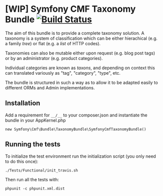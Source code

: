 # [WIP] Symfony CMF Taxonomy Bundle [![Build Status](https://secure.travis-ci.org/symfony-cmf/TagBundle.png)](http://travis-ci.org/symfony-cmf/TaxonomyBundle)

The aim of this bundle is to provide a complete taxonomy solution. A taxonomy
is a system of classification which can be either hierachical (e.g. a family *tree*)
or flat (e.g. a *list* of HTTP codes).

Taxonomies can also be mutable either upon request (e.g. blog post tags) or by
an administrator (e.g. product categories).

Individual categories are known as *taxons*, and depending on context this
can translated variously as "tag", "category", "type", etc.

The bundle is structured in such a way as to allow it to be adapted easily to
different ORMs and Admin implementations.

## Installation

Add a requirement for ``__/__`` to your
composer.json and instantiate the bundle in your AppKernel.php

    new Symfony\Cmf\Bundle\TaxonomyBundle\SymfonyCmfTaxonomyBundle()

## Running the tests

To initialize the test environment run the initialization script (you only need
to do this once):

    ./Tests/Functional/init_travis.sh

Then run all the tests with:

    phpunit -c phpunit.xml.dist
